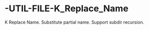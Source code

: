 -UTIL-FILE-K_Replace_Name
=========================

K Replace Name. Substitute partial name. Support subdir recursion. 

